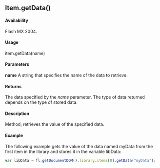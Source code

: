 ## Item.getData()

#### Availability

Flash MX 2004.

#### Usage

item.getData(name)

#### Parameters

**name** A string that specifies the name of the data to retrieve.

#### Returns

The data specified by the *name* parameter. The type of data returned depends on the type of stored data.

#### Description

Method; retrieves the value of the specified data.

#### Example

The following example gets the value of the data named myData from the first item in the library and stores it in the variable libData:

```javascript
var libData = fl.getDocumentDOM().library.items[0].getData("myData");
```
